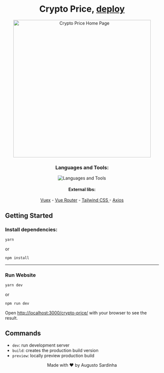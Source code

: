 <div align='center'>
  <h1> Crypto Price, 
    <a href="https://augustosardinha.github.io/crypto-price/" target="_blank">
      deploy
    </a> 
  </h1>
  
  <img height='450' src='https://i.imgur.com/vev3hDV.png' alt='Crypto Price Home Page' />
  <h3> Languages and Tools: </h3>
  <img src='https://skills.thijs.gg/icons?i=html,css,js,vue,tailwind,git' alt='Languages and Tools' />
 
  <h4>External libs: </h4> 
  <a href="https://vuex.vuejs.org/" target="_blank">Vuex</a>
  -
  <a href="https://router.vuejs.org/" target="_blank">Vue Router</a>
  -
  <a href="https://tailwindcss.com/" target="_blank">Tailwind CSS </a>
  -
  <a href="https://axios-http.com/" target="_blank">Axios</a>
 </div>
 
 ## Getting Started
 ### Install dependencies:

```bash
yarn
```

or

```bash
npm install
```
___

### Run Website

```bash
yarn dev
```

or 

```bash
npm run dev
```

Open [http://localhost:3000/crypto-price/](http://localhost:3000/crypto-price/) with your browser to see the result.


## Commands

- `dev`: run development server
- `build`: creates the production build version
- `preview`: locally preview production build

<div align='center'> Made with ❤ by Augusto Sardinha </div>
